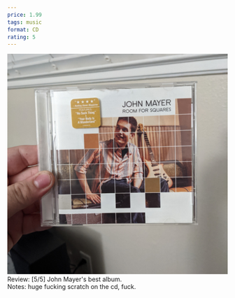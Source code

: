 ```yaml
---
price: 1.99
tags: music
format: CD
rating: 5
---
```

![Room For Squares](/assets/img/ibuycrap/roomforsquares.jpg) 
<br>
Review: [5/5] John Mayer's best album.  
Notes: huge fucking scratch on the cd, fuck.